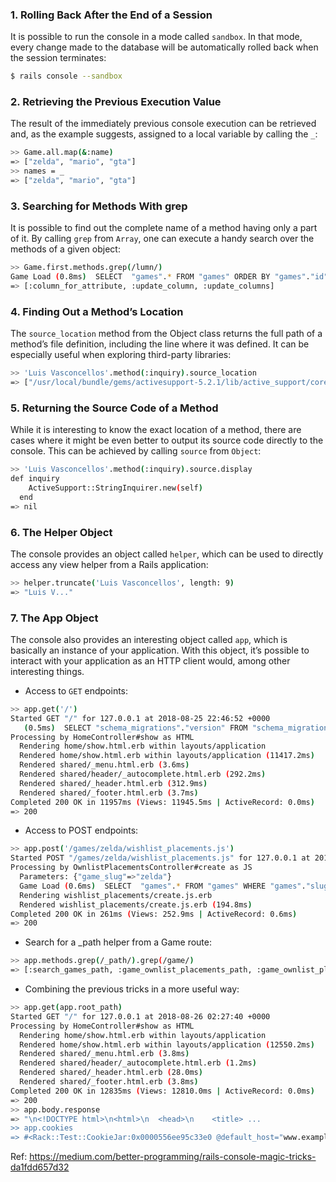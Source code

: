 ### 1. Rolling Back After the End of a Session
It is possible to run the console in a mode called ```sandbox```. In that mode, every change made to the database will be automatically rolled back when the session terminates:
```sh
$ rails console --sandbox
```

### 2. Retrieving the Previous Execution Value
The result of the immediately previous console execution can be retrieved and, as the example suggests, assigned to a local variable by calling the ```_```:
```sh
>> Game.all.map(&:name)
=> ["zelda", "mario", "gta"]
>> names = _
=> ["zelda", "mario", "gta"]
```

### 3. Searching for Methods With grep
It is possible to find out the complete name of a method having only a part of it. By calling ```grep``` from ```Array```, one can execute a handy search over the methods of a given object:
```sh
>> Game.first.methods.grep(/lumn/)
Game Load (0.8ms)  SELECT  "games".* FROM "games" ORDER BY "games"."id" ASC LIMIT $1  [["LIMIT", 1]]
=> [:column_for_attribute, :update_column, :update_columns]
```

### 4. Finding Out a Method’s Location
The ```source_location``` method from the Object class returns the full path of a method’s file definition, including the line where it was defined. It can be especially useful when exploring third-party libraries:
```sh
>> 'Luis Vasconcellos'.method(:inquiry).source_location
=> ["/usr/local/bundle/gems/activesupport-5.2.1/lib/active_support/core_ext/string/inquiry.rb", 12]
```

### 5. Returning the Source Code of a Method
While it is interesting to know the exact location of a method, there are cases where it might be even better to output its source code directly to the console. This can be achieved by calling ```source``` from ```Object```:
```sh
>> 'Luis Vasconcellos'.method(:inquiry).source.display
def inquiry
    ActiveSupport::StringInquirer.new(self)
  end
=> nil
```

### 6. The Helper Object
The console provides an object called ```helper```, which can be used to directly access any view helper from a Rails application:
```sh
>> helper.truncate('Luis Vasconcellos', length: 9)
=> "Luis V..."
```

### 7. The App Object
The console also provides an interesting object called ```app```, which is basically an instance of your application. With this object, it’s possible to interact with your application as an HTTP client would, among other interesting things.
- Access to ```GET``` endpoints:
```sh
>> app.get('/')
Started GET "/" for 127.0.0.1 at 2018-08-25 22:46:52 +0000
   (0.5ms)  SELECT "schema_migrations"."version" FROM "schema_migrations" ORDER BY "schema_migrations"."version" ASC
Processing by HomeController#show as HTML
  Rendering home/show.html.erb within layouts/application
  Rendered home/show.html.erb within layouts/application (11417.2ms)
  Rendered shared/_menu.html.erb (3.6ms)
  Rendered shared/header/_autocomplete.html.erb (292.2ms)
  Rendered shared/_header.html.erb (312.9ms)
  Rendered shared/_footer.html.erb (3.7ms)
Completed 200 OK in 11957ms (Views: 11945.5ms | ActiveRecord: 0.0ms)
=> 200
```
- Access to POST endpoints:
```sh
>> app.post('/games/zelda/wishlist_placements.js')
Started POST "/games/zelda/wishlist_placements.js" for 127.0.0.1 at 2018-08-25 23:03:21 +0000
Processing by OwnlistPlacementsController#create as JS
  Parameters: {"game_slug"=>"zelda"}
  Game Load (0.6ms)  SELECT  "games".* FROM "games" WHERE "games"."slug" = $1 LIMIT $2  [["slug", "zelda"], ["LIMIT", 1]]
  Rendering wishlist_placements/create.js.erb
  Rendered wishlist_placements/create.js.erb (194.8ms)
Completed 200 OK in 261ms (Views: 252.9ms | ActiveRecord: 0.6ms)
=> 200
```
- Search for a _path helper from a Game route:
```sh
>> app.methods.grep(/_path/).grep(/game/)
=> [:search_games_path, :game_ownlist_placements_path, :game_ownlist_placement_path, :game_wishlist_placements_path, :game_wishlist_placement_path, :game_path]
```
- Combining the previous tricks in a more useful way:
```sh
>> app.get(app.root_path)
Started GET "/" for 127.0.0.1 at 2018-08-26 02:27:40 +0000
Processing by HomeController#show as HTML
  Rendering home/show.html.erb within layouts/application
  Rendered home/show.html.erb within layouts/application (12550.2ms)
  Rendered shared/_menu.html.erb (3.8ms)
  Rendered shared/header/_autocomplete.html.erb (1.2ms)
  Rendered shared/_header.html.erb (28.0ms)
  Rendered shared/_footer.html.erb (3.8ms)
Completed 200 OK in 12835ms (Views: 12810.0ms | ActiveRecord: 0.0ms)
=> 200
>> app.body.response
=> "\n<!DOCTYPE html>\n<html>\n  <head>\n    <title> ...
>> app.cookies
=> #<Rack::Test::CookieJar:0x0000556ee95c33e0 @default_host="www.example.com", @cookies=[#<Rack::Test::Cookie:0x0000556eeb72b2d0 @default_host="www.example.com", ...
```
Ref: https://medium.com/better-programming/rails-console-magic-tricks-da1fdd657d32
